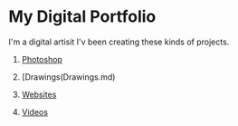 # My Digital Portfolio

I'm a digital artisit I'v been creating these kinds of projects.

1. [Photoshop](Photoshop.md)

1. [Drawings(Drawings.md)

1. [Websites](Websites.md)

1. [Videos](Videos.md)
